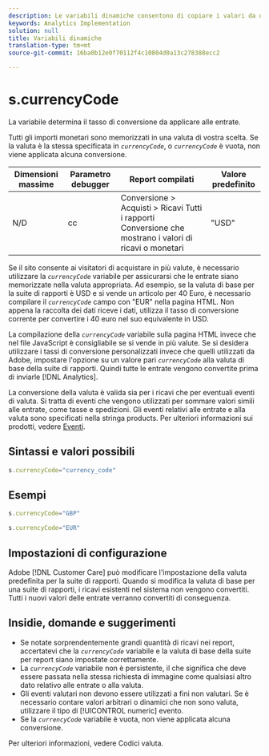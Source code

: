 ```yaml
---
description: Le variabili dinamiche consentono di copiare i valori da una variabile all’altra senza digitare più volte i valori completi nelle richieste di immagini sul sito.
keywords: Analytics Implementation
solution: null
title: Variabili dinamiche
translation-type: tm+mt
source-git-commit: 16ba0b12e0f70112f4c10804d0a13c278388ecc2

---
```



# s.currencyCode

La variabile determina il tasso di conversione da applicare alle entrate.

Tutti gli importi monetari sono memorizzati in una valuta di vostra scelta. Se la valuta è la stessa specificata in *`currencyCode`*, o *`currencyCode`* è vuota, non viene applicata alcuna conversione.

| Dimensioni massime | Parametro debugger | Report compilati | Valore predefinito |
|--- |--- |--- |--- |
| N/D | cc | Conversione &gt; Acquisti &gt; Ricavi Tutti i rapporti Conversione che mostrano i valori di ricavi o monetari | "USD" |

Se il sito consente ai visitatori di acquistare in più valute, è necessario utilizzare la *`currencyCode`* variabile per assicurarsi che le entrate siano memorizzate nella valuta appropriata. Ad esempio, se la valuta di base per la suite di rapporti è USD e si vende un articolo per 40 Euro, è necessario compilare il *`currencyCode`* campo con "EUR" nella pagina HTML. Non appena la raccolta dei dati riceve i dati, utilizza il tasso di conversione corrente per convertire i 40 euro nel suo equivalente in USD.

La compilazione della *`currencyCode`* variabile sulla pagina HTML invece che nel file JavaScript è consigliabile se si vende in più valute. Se si desidera utilizzare i tassi di conversione personalizzati invece che quelli utilizzati da Adobe, impostare l'opzione su un valore pari *`currencyCode`* alla valuta di base della suite di rapporti. Quindi tutte le entrate vengono convertite prima di inviarle [!DNL Analytics].

La conversione della valuta è valida sia per i ricavi che per eventuali eventi di valuta. Si tratta di eventi che vengono utilizzati per sommare valori simili alle entrate, come tasse e spedizioni. Gli eventi relativi alle entrate e alla valuta sono specificati nella stringa products. Per ulteriori informazioni sui prodotti, vedere [Eventi](https://docs.adobe.com/content/help/en/analytics/implementation/analytics-basics/ref-events.html).

## Sintassi e valori possibili

```js
s.currencyCode="currency_code"
```

## Esempi

```js
s.currencyCode="GBP"
```

```js
s.currencyCode="EUR"
```

## Impostazioni di configurazione

Adobe [!DNL Customer Care] può modificare l'impostazione della valuta predefinita per la suite di rapporti. Quando si modifica la valuta di base per una suite di rapporti, i ricavi esistenti nel sistema non vengono convertiti. Tutti i nuovi valori delle entrate verranno convertiti di conseguenza.

## Insidie, domande e suggerimenti

* Se notate sorprendentemente grandi quantità di ricavi nei report, accertatevi che la *`currencyCode`* variabile e la valuta di base della suite per report siano impostate correttamente.
* La *`currencyCode`* variabile non è persistente, il che significa che deve essere passata nella stessa richiesta di immagine come qualsiasi altro dato relativo alle entrate o alla valuta.
* Gli eventi valutari non devono essere utilizzati a fini non valutari. Se è necessario contare valori arbitrari o dinamici che non sono valuta, utilizzare il tipo di [!UICONTROL numeric] evento.
* Se la *`currencyCode`* variabile è vuota, non viene applicata alcuna conversione.

Per ulteriori informazioni, vedere Codici [](https://docs.adobe.com/content/help/en/analytics/admin/admin-tools/currency.html)valuta.
